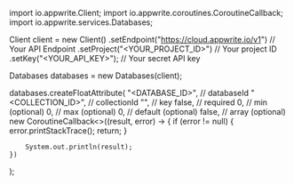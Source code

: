 import io.appwrite.Client;
import io.appwrite.coroutines.CoroutineCallback;
import io.appwrite.services.Databases;

Client client = new Client()
    .setEndpoint("https://cloud.appwrite.io/v1") // Your API Endpoint
    .setProject("&lt;YOUR_PROJECT_ID&gt;") // Your project ID
    .setKey("&lt;YOUR_API_KEY&gt;"); // Your secret API key

Databases databases = new Databases(client);

databases.createFloatAttribute(
    "<DATABASE_ID>", // databaseId
    "<COLLECTION_ID>", // collectionId
    "", // key
    false, // required
    0, // min (optional)
    0, // max (optional)
    0, // default (optional)
    false, // array (optional)
    new CoroutineCallback<>((result, error) -> {
        if (error != null) {
            error.printStackTrace();
            return;
        }

        System.out.println(result);
    })
);

